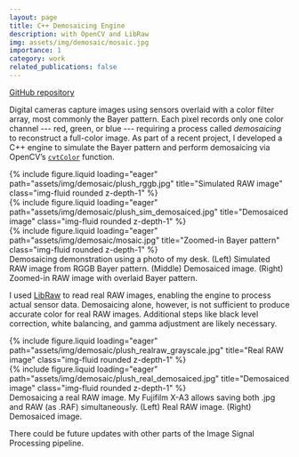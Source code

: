 ```yaml
---
layout: page
title: C++ Demosaicing Engine
description: with OpenCV and LibRaw 
img: assets/img/demosaic/mosaic.jpg
importance: 1
category: work
related_publications: false
---
```


<a href="https://github.com/rkitichotkul/demosaic">GitHub repository</a>

Digital cameras capture images using sensors overlaid with a color filter array, most commonly the Bayer pattern. Each pixel records only one color channel --- red, green, or blue --- requiring a process called *demosaicing* to reconstruct a full-color image. As part of a recent project, I developed a C++ engine to simulate the Bayer pattern and perform demosaicing via OpenCV’s <a href="https://docs.opencv.org/3.4/de/d25/imgproc_color_conversions.html">`cvtColor`</a> function.

<div class="row">
    <div class="col-sm mt-3 mt-md-0">
        {% include figure.liquid loading="eager" path="assets/img/demosaic/plush_rggb.jpg" title="Simulated RAW image" class="img-fluid rounded z-depth-1" %}
    </div>
    <div class="col-sm mt-3 mt-md-0">
        {% include figure.liquid loading="eager" path="assets/img/demosaic/plush_sim_demosaiced.jpg" title="Demosaiced image" class="img-fluid rounded z-depth-1" %}
    </div>
    <div class="col-sm mt-3 mt-md-0">
        {% include figure.liquid loading="eager" path="assets/img/demosaic/mosaic.jpg" title="Zoomed-in Bayer pattern" class="img-fluid rounded z-depth-1" %}
    </div>
</div>
<div class="caption">
    Demosaicing demonstration using a photo of my desk. (Left) Simulated RAW image from RGGB Bayer pattern. (Middle) Demosaiced image. (Right) Zoomed-in RAW image with overlaid Bayer pattern.
</div>

I used <a href="https://www.libraw.org/">LibRaw</a> to read real RAW images, enabling the engine to process actual sensor data. Demosaicing alone, however, is not sufficient to produce accurate color for real RAW images. Additional steps like black level correction, white balancing, and gamma adjustment are likely necessary.

<div class="row">
    <div class="col-sm mt-3 mt-md-0">
        {% include figure.liquid loading="eager" path="assets/img/demosaic/plush_realraw_grayscale.jpg" title="Real RAW image" class="img-fluid rounded z-depth-1" %}
    </div>
    <div class="col-sm mt-3 mt-md-0">
        {% include figure.liquid loading="eager" path="assets/img/demosaic/plush_real_demosaiced.jpg" title="Demosaiced image" class="img-fluid rounded z-depth-1" %}
    </div>
</div>
<div class="caption">
    Demosaicing a real RAW image. My Fujifilm X-A3 allows saving both .jpg and RAW (as .RAF) simultaneously. (Left) Real RAW image. (Right) Demosaiced image.
</div>

There could be future updates with other parts of the Image Signal Processing pipeline.
